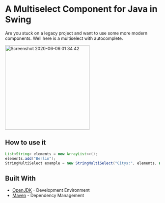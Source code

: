 # A Multiselect Component for Java in Swing
Are you stuck on a legacy project and want to use some more modern components. Well here is a multiselect with autocomplete.

<img width="275" alt="Screenshot 2020-06-06 01 34 42" src="https://user-images.githubusercontent.com/6658807/83930095-37200600-a796-11ea-9cc3-3608eeefcb2a.png">

## How to use it

```java
List<String> elements = new ArrayList<>();
elements.add("Berlin");
StringMultiSelect example = new StringMultiSelect("Citys:", elements, new ArrayList<>());
```

## Built With
* [OpenJDK](https://adoptopenjdk.net/) - Development Environment
* [Maven](https://maven.apache.org/) - Dependency Management
